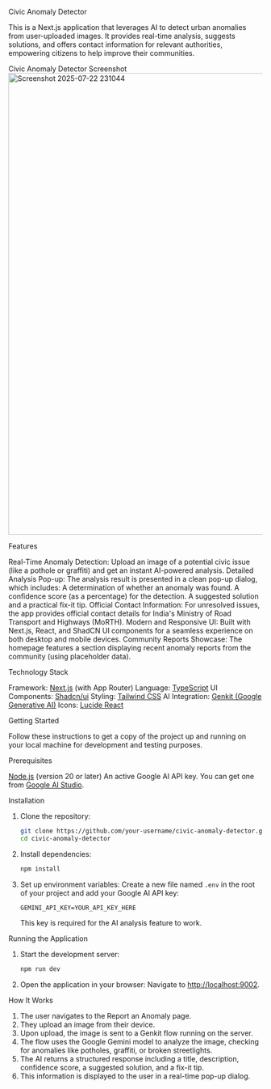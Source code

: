 Civic Anomaly Detector

This is a Next.js application that leverages AI to detect urban anomalies from user-uploaded images. It provides real-time analysis, suggests solutions, and offers contact information for relevant authorities, empowering citizens to help improve their communities.

Civic Anomaly Detector Screenshot <img width="1607" height="913" alt="Screenshot 2025-07-22 231044" src="https://github.com/user-attachments/assets/bc108721-c680-4119-b1ae-aa25d7b3f480" />


Features

Real-Time Anomaly Detection: Upload an image of a potential civic issue (like a pothole or graffiti) and get an instant AI-powered analysis.
Detailed Analysis Pop-up: The analysis result is presented in a clean pop-up dialog, which includes:
  A determination of whether an anomaly was found.
  A confidence score (as a percentage) for the detection.
  A suggested solution and a practical fix-it tip.
Official Contact Information: For unresolved issues, the app provides official contact details for India's Ministry of Road Transport and Highways (MoRTH).
Modern and Responsive UI: Built with Next.js, React, and ShadCN UI components for a seamless experience on both desktop and mobile devices.
Community Reports Showcase: The homepage features a section displaying recent anomaly reports from the community (using placeholder data).

Technology Stack

Framework: [Next.js](https://nextjs.org/) (with App Router)
Language: [TypeScript](https://www.typescriptlang.org/)
UI Components: [Shadcn/ui](https://ui.shadcn.com/)
Styling: [Tailwind CSS](https://tailwindcss.com/)
AI Integration: [Genkit (Google Generative AI)](https://firebase.google.com/docs/genkit)
Icons: [Lucide React](https://lucide.dev/guide/packages/lucide-react)

Getting Started

Follow these instructions to get a copy of the project up and running on your local machine for development and testing purposes.

Prerequisites

[Node.js](https://nodejs.org/) (version 20 or later)
An active Google AI API key. You can get one from [Google AI Studio](https://aistudio.google.com/app/apikey).

Installation

1.  Clone the repository:
    ```bash
    git clone https://github.com/your-username/civic-anomaly-detector.git
    cd civic-anomaly-detector
    ```

2.  Install dependencies:
    ```bash
    npm install
    ```

3.  Set up environment variables:
    Create a new file named `.env` in the root of your project and add your Google AI API key:
    ```
    GEMINI_API_KEY=YOUR_API_KEY_HERE
    ```
    This key is required for the AI analysis feature to work.

Running the Application

1.  Start the development server:
    ```bash
    npm run dev
    ```

2.  Open the application in your browser:
    Navigate to [http://localhost:9002](http://localhost:9002).

How It Works

1.  The user navigates to the Report an Anomaly page.
2.  They upload an image from their device.
3.  Upon upload, the image is sent to a Genkit flow running on the server.
4.  The flow uses the Google Gemini model to analyze the image, checking for anomalies like potholes, graffiti, or broken streetlights.
5.  The AI returns a structured response including a title, description, confidence score, a suggested solution, and a fix-it tip.
6.  This information is displayed to the user in a real-time pop-up dialog.
